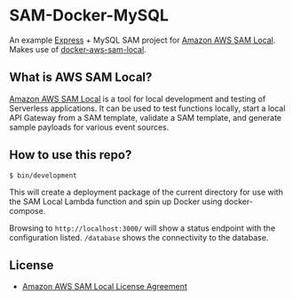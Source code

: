 # SAM-Docker-MySQL

An example [Express](https://github.com/expressjs/express) + MySQL SAM project for [Amazon AWS SAM Local](https://github.com/awslabs/aws-sam-local). Makes use of [docker-aws-sam-local](https://github.com/cnadiminti/docker-aws-sam-local/).

## What is AWS SAM Local?

[Amazon AWS SAM Local](https://github.com/awslabs/aws-sam-local) is a tool for local development and testing of Serverless applications. It can be used to test functions locally, start a local API Gateway from a SAM template, validate a SAM template, and generate sample payloads for various event sources.

## How to use this repo?

```console
$ bin/development

```

This will create a deployment package of the current directory for use with the SAM Local Lambda function and spin up Docker using docker-compose.

Browsing to `http://localhost:3000/` will show a status endpoint with the configuration listed. `/database` shows the connectivity to the database.

## License

- [Amazon AWS SAM Local License Agreement](https://github.com/awslabs/aws-sam-local/blob/master/LICENSE)
